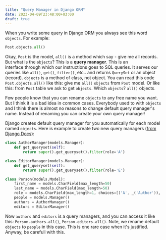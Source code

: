 ```yaml
---
title: "Query Manager in Django ORM"
date: 2023-04-09T23:48:00+03:00
draft: true
---
```


When you write some query in Django ORM you always see this word `objects`. For example:
```python
Post.objects.all()
```

Okay, `Post` is the model, `all()` is a method which say - give me all records. But what is the `objects`? This is a **query manager**. This is an interface through which our instructions goes to SQL queries. It serves our queries like `all()`, `get()`, `filter()`, etc.. and returns `QuerySet` or an object (record). `objects` is a method of class, not object. You can read this code `Post.objects.all()` like this: give me `all()` `objects` from `Post` model. Or like this: from `Post` table we ask to get `objects`. Which `objects`? `all()` objects.

Few people know that you can rename `objects` to any free name you want. But I think it is a bad idea in common cases. Everybody used to with `objects` and I think there is almost no reasons to change default query manager's name. Instead of renaming you can create your own query manager!

Django creates default query manager for you automatically for each model named `objects`. Here is example to create two new query managers ([from Django Docs](https://docs.djangoproject.com/en/3.2/topics/db/managers/#django.db.models.Manager)):
```python
class AuthorManager(models.Manager):
    def get_queryset(self):
        return super().get_queryset().filter(role='A')

class EditorManager(models.Manager):
    def get_queryset(self):
        return super().get_queryset().filter(role='E')

class Person(models.Model):
    first_name = models.CharField(max_length=50)
    last_name = models.CharField(max_length=50)
    role = models.CharField(max_length=1, choices=[('A', _('Author')), ('E', _('Editor'))])
    people = models.Manager()
    authors = AuthorManager()
    editors = EditorManager()
```

Now `authors` and `editors` is a query managers, and you can access it like this:
`Person.authors.all()`, `Person.editors.all()`.  Note, we rename default `objects` to `people` in this case. This is one rare case when it's justified. Anyway, be carefull with this.